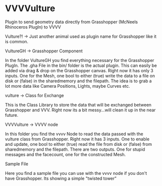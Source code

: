 # VVVVulture
Plugin to send geometry data directly from Grasshopper (McNeels Rhinoceros PlugIn) to VVVV


Vulture?! -> Just another animal used as plugin name for Grasshopper like it is common.


VultureGH -> Grasshopper Component

In the folder VultureGH you find everything necessary for the Grasshopper PlugIn.
The .gha File in the bin/ folder is the actual plugin. This can easily be added via
drag & drop on the Grasshopper canvas.
Right now it has only 3 inputs. One for the Mesh, one bool to either (true) write the data to a file on disk or (false) in the sharedmemory and
the filepath.
The idea is to grab a lot more data like Camera Positions, Lights, maybe Curves etc.


vulture -> Class for Exchange

This is the Class Library to store the data that will be exchanged between Grasshopper and VVV.
Right now its a bit messy...will clean it up in the near future.


VVVVulture -> VVVV node

In this folder you find the vvvv Node to read the data passed with the vulture class from Grasshopper.
Right now it has 3 inputs. One to enable and update, one bool to either (true) read the file from disk or (false) from sharedmemory and the filepath.
There are two outputs. One for stupid messages and the facecount, one for the constructed Mesh.


Sample File

Here you find a sample file you can use with the vvvv node if you don't have Grasshopper. Its showing a simple "twisted tower"


